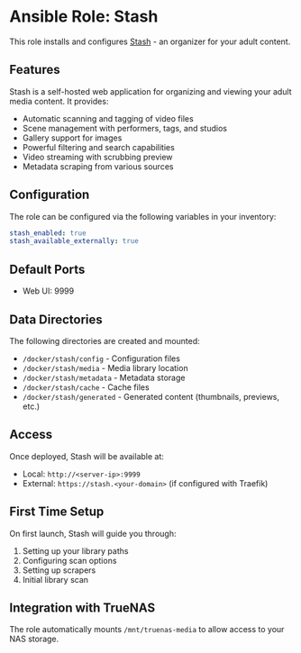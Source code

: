 # Ansible Role: Stash

This role installs and configures [Stash](https://github.com/stashapp/stash) - an organizer for your adult content.

## Features

Stash is a self-hosted web application for organizing and viewing your adult media content. It provides:
- Automatic scanning and tagging of video files
- Scene management with performers, tags, and studios
- Gallery support for images
- Powerful filtering and search capabilities
- Video streaming with scrubbing preview
- Metadata scraping from various sources

## Configuration

The role can be configured via the following variables in your inventory:

```yaml
stash_enabled: true
stash_available_externally: true
```

## Default Ports

- Web UI: 9999

## Data Directories

The following directories are created and mounted:
- `/docker/stash/config` - Configuration files
- `/docker/stash/media` - Media library location
- `/docker/stash/metadata` - Metadata storage
- `/docker/stash/cache` - Cache files
- `/docker/stash/generated` - Generated content (thumbnails, previews, etc.)

## Access

Once deployed, Stash will be available at:
- Local: `http://<server-ip>:9999`
- External: `https://stash.<your-domain>` (if configured with Traefik)

## First Time Setup

On first launch, Stash will guide you through:
1. Setting up your library paths
2. Configuring scan options
3. Setting up scrapers
4. Initial library scan

## Integration with TrueNAS

The role automatically mounts `/mnt/truenas-media` to allow access to your NAS storage.